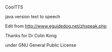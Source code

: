 CoolTTS

java version  text to speech 

Edit from http://www.eguidedog.net/zhspeak.php 

Thanks for Dr Colin Kong

under GNU General Public License
